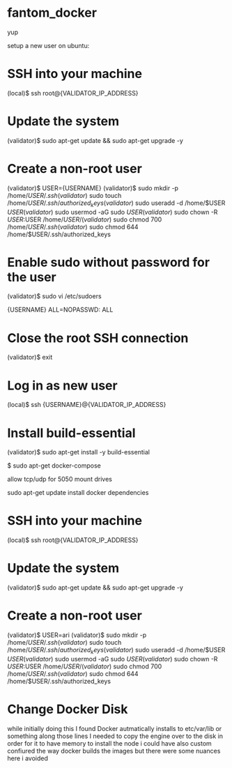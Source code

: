 # fantom_docker
yup

setup a new user on ubuntu:

# SSH into your machine
(local)$ ssh root@{VALIDATOR_IP_ADDRESS}
# Update the system
(validator)$ sudo apt-get update && sudo apt-get upgrade -y
# Create a non-root user
(validator)$ USER={USERNAME}
(validator)$ sudo mkdir -p /home/$USER/.ssh
(validator)$ sudo touch /home/$USER/.ssh/authorized_keys
(validator)$ sudo useradd -d /home/$USER $USER
(validator)$ sudo usermod -aG sudo $USER
(validator)$ sudo chown -R $USER:$USER /home/$USER/
(validator)$ sudo chmod 700 /home/$USER/.ssh
(validator)$ sudo chmod 644 /home/$USER/.ssh/authorized_keys

# Enable sudo without password for the user
(validator)$ sudo vi /etc/sudoers

{USERNAME} ALL=NOPASSWD: ALL

# Close the root SSH connection
(validator)$ exit
# Log in as new user
(local)$ ssh {USERNAME}@{VALIDATOR_IP_ADDRESS}

# Install build-essential
(validator)$ sudo apt-get install -y build-essential

$ sudo apt-get docker-compose


allow tcp/udp for 5050
mount drives

sudo apt-get update
install docker dependencies



# SSH into your machine
(local)$ ssh root@{VALIDATOR_IP_ADDRESS}
# Update the system
(validator)$ sudo apt-get update && sudo apt-get upgrade -y
# Create a non-root user

(validator)$ USER=ari
(validator)$ sudo mkdir -p /home/$USER/.ssh
(validator)$ sudo touch /home/$USER/.ssh/authorized_keys
(validator)$ sudo useradd -d /home/$USER $USER
(validator)$ sudo usermod -aG sudo $USER
(validator)$ sudo chown -R $USER:$USER /home/$USER/
(validator)$ sudo chmod 700 /home/$USER/.ssh
(validator)$ sudo chmod 644 /home/$USER/.ssh/authorized_keys


# Change Docker Disk
while initially doing this I found Docker autmatically installs to etc/var/lib or something along those lines
I needed to copy the engine over to the disk in order for it to have memory to install the node
i could have also custom confiured the way docker builds the images but there were some nuances here i avoided
